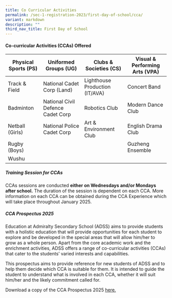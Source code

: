 ```yaml
---
title: Co Curricular Activities
permalink: /sec-1-registration-2023/first-day-of-school/cca/
variant: markdown
description: ""
third_nav_title: First Day of School
---
```

#### **Co-curricular Activities (CCAs) Offered**


| Physical Sports (PS)| Uniformed Groups (UG)| Clubs & Societies (CS) | Visual & Performing Arts (VPA) |
| -------- | -------- | -------- | -------- |
| Track & Field| National Cadet Corp (Land) | Lighthouse Production (IT/AVA)| Concert Band|
| Badminton | National Civil Defence Cadet Corp | Robotics Club | Modern Dance Club |
| Netball (Girls) | National Police Cadet Corp| Art & Environment Club| English Drama Club|
| Rugby (Boys) |  | | Guzheng Ensemble|
| Wushu | |  ||

##### **Training Session for CCAs**

CCAs sessions are conducted **either on Wednesdays and/or Mondays after school.** The duration of the session is dependent on each CCA. More information on each CCA can be obtained during the CCA Experience which will take place throughout January 2025.

##### **CCA Prospectus 2025**

Education at Admiralty Secondary School (ADSS) aims to provide students with a holistic education that will provide opportunities for each student to explore and be developed in the special areas that will allow him/her to grow as a whole person. Apart from the core academic work and the enrichment activities, ADSS offers a range of co-curricular activities (CCAs) that cater to the students’ varied interests and capabilities.

This prospectus aims to provide reference for new students of ADSS and to help them decide which CCA is suitable for them. It is intended to guide the student to understand what is involved in each CCA, whether it will suit him/her and the likely commitment called for.

Download a copy of the CCA Prospectus 2025 [here.](/files/ADSS_CCA_Prospectus_2025.pdf)